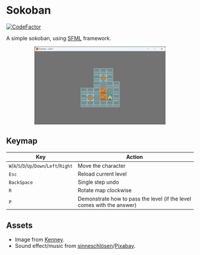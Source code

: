 # Sokoban

[![CodeFactor](https://www.codefactor.io/repository/github/shenmian/sokoban/badge)](https://www.codefactor.io/repository/github/shenmian/sokoban)

A simple sokoban, using [SFML] framework.  

<p align="center"><img src="docs/screenshot.png" width=70%></p>

## Keymap

| Key                                        | Action                                                                 |
| ------------------------------------------ | ---------------------------------------------------------------------- |
| `W`/`A`/`S`/`D`/`Up`/`Down`/`Left`/`Right` | Move the character                                                     |
| `Esc`                                      | Reload current level                                                   |
| `BackSpace`                                | Single step undo                                                       |
| `R`                                        | Rotate map clockwise                                                   |
| `P`                                        | Demonstrate how to pass the level (if the level comes with the answer) |

## Assets

- Image from [Kenney].
- Sound effect/music from [sinneschlösen]/[Pixabay].

[SFML]: https://github.com/SFML/SFML
[Kenney]: https://www.kenney.nl/assets/sokoban
[sinneschlösen]: https://pixabay.com/users/sinneschlösen-1888724/?utm_source=link-attribution&amp;utm_medium=referral&amp;utm_campaign=music&amp;utm_content=117362
[Pixabay]: https://pixabay.com/sound-effects/?utm_source=link-attribution&amp;utm_medium=referral&amp;utm_campaign=music&amp;utm_content=6297
